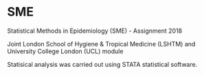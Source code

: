 # SME
Statistical Methods in Epidemiology (SME) - Assignment 2018

Joint London School of Hygiene & Tropical Medicine (LSHTM) and University College London (UCL) module

Statisical analysis was carried out using STATA statistical software.
